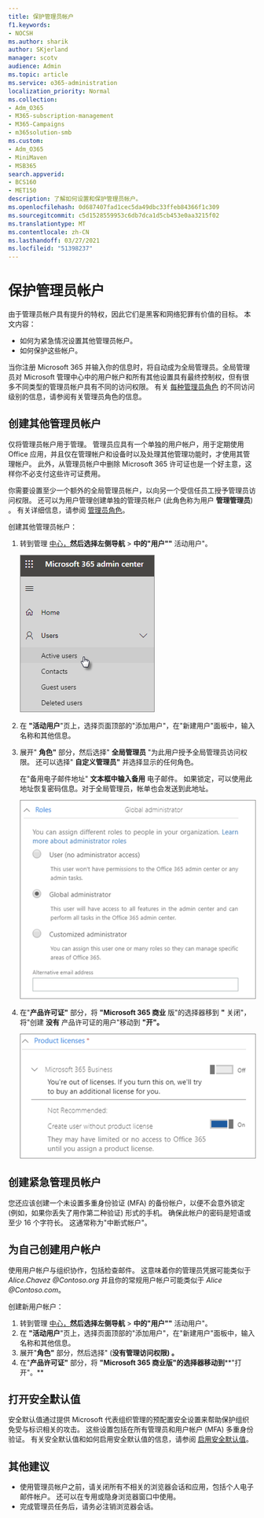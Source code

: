 ```yaml
---
title: 保护管理员帐户
f1.keywords:
- NOCSH
ms.author: sharik
author: SKjerland
manager: scotv
audience: Admin
ms.topic: article
ms.service: o365-administration
localization_priority: Normal
ms.collection:
- Adm_O365
- M365-subscription-management
- M365-Campaigns
- m365solution-smb
ms.custom:
- Adm_O365
- MiniMaven
- MSB365
search.appverid:
- BCS160
- MET150
description: 了解如何设置和保护管理员帐户。
ms.openlocfilehash: 0d687407fad1cec5da49dbc33ffeb84366f1c309
ms.sourcegitcommit: c5d1528559953c6db7dca1d5cb453e0aa3215f02
ms.translationtype: MT
ms.contentlocale: zh-CN
ms.lasthandoff: 03/27/2021
ms.locfileid: "51398237"
---
```

# <a name="protect-your-administrator-accounts"></a>保护管理员帐户

由于管理员帐户具有提升的特权，因此它们是黑客和网络犯罪有价值的目标。 本文内容：

- 如何为紧急情况设置其他管理员帐户。
- 如何保护这些帐户。

当你注册 Microsoft 365 并输入你的信息时，将自动成为全局管理员。全局管理员对 Microsoft 管理中心中的用户帐户和所有其他设置具有最终控制权，但有很多不同类型的管理员帐户具有不同的访问权限。 有关 [每种管理员角色](/office365/admin/add-users/about-admin-roles) 的不同访问级别的信息，请参阅有关管理员角色的信息。

## <a name="create-additional-admin-accounts"></a>创建其他管理员帐户

仅将管理员帐户用于管理。 管理员应具有一个单独的用户帐户，用于定期使用 Office 应用，并且仅在管理帐户和设备时以及处理其他管理功能时，才使用其管理帐户。 此外，从管理员帐户中删除 Microsoft 365 许可证也是一个好主意，这样你不必支付这些许可证费用。

你需要设置至少一个额外的全局管理员帐户，以向另一个受信任员工授予管理员访问权限。 还可以为用户管理创建单独的管理员帐户 (此角色称为用户 **管理管理员**) 。 有关详细信息，请参阅 [管理员角色](/office365/admin/add-users/about-admin-roles)。

创建其他管理员帐户：

 1. 转到管理 <a href="https://go.microsoft.com/fwlink/p/?linkid=837890" target="_blank">中心，</a>**然后选择左侧导航** \> **中的"用户""** 活动用户"。

    ![选择"用户"，然后选择左侧导航中的"活动用户"](../media/Activeusers.png)

 2. 在 **"活动用户**"页上，选择页面顶部的"添加用户"，在"新建用户"面板中，输入名称和其他信息。
 3. 展开" **角色"** 部分，然后选择" **全局管理员** "为此用户授予全局管理员访问权限。 还可以选择" **自定义管理员"** 并选择显示的任何角色。

    在"备用电子邮件地址" **文本框中输入备用** 电子邮件。 如果锁定，可以使用此地址恢复密码信息。对于全局管理员，帐单也会发送到此地址。

    ![选择管理员角色](../media/adminroles.png)

 4. 在"**产品许可证"** 部分，将 **"Microsoft 365 商业** 版"的选择器移到 **"** 关闭"，将"创建 **没有** 产品许可证的用户"移动到 **"开"。**

    ![选择产品许可证](../media/productlicense.png)

## <a name="create-an-emergency-admin-account"></a>创建紧急管理员帐户

您还应该创建一个未设置多重身份验证 (MFA) 的备份帐户，以便不会意外锁定 (例如，如果你丢失了用作第二种验证) 形式的手机。 确保此帐户的密码是短语或至少 16 个字符长。 这通常称为"中断式帐户"。

## <a name="create-a-user-account-for-yourself"></a>为自己创建用户帐户

使用用户帐户与组织协作，包括检查邮件。 这意味着你的管理员凭据可能类似于  *Alice.Chavez <span></span> @Contoso.org* 并且你的常规用户帐户可能类似于 *Alice <span></span> @Contoso.com*。

创建新用户帐户：

1. 转到管理 <a href="https://go.microsoft.com/fwlink/p/?linkid=837890" target="_blank">中心，</a>**然后选择左侧导航** \> **中的"用户""** 活动用户"。
2. 在 **"活动用户**"页上，选择页面顶部的"添加用户"，在"新建用户"面板中，输入名称和其他信息。
3. 展开"**角色"** 部分，然后选择" (**没有管理访问权限) 。**
4. 在"**产品许可证"** 部分，将 **"Microsoft 365 商业版"的选择器移动到****"打开"。**

## <a name="turn-on-security-defaults"></a>打开安全默认值

安全默认值通过提供 Microsoft 代表组织管理的预配置安全设置来帮助保护组织免受与标识相关的攻击。 这些设置包括在所有管理员和用户帐户 (MFA) 多重身份验证。 有关安全默认值和如何启用安全默认值的信息，请参阅 [启用安全默认值](m365-campaigns-conditional-access.md)。

## <a name="additional-recommendations"></a>其他建议

- 使用管理员帐户之前，请关闭所有不相关的浏览器会话和应用，包括个人电子邮件帐户。 还可以在专用或隐身浏览器窗口中使用。
- 完成管理员任务后，请务必注销浏览器会话。
